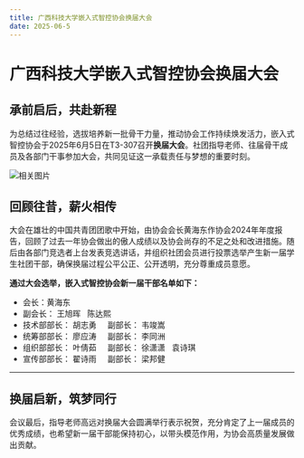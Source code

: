 ```yaml
---
title: 广西科技大学嵌入式智控协会换届大会
date: 2025-06-5
---
```

# 广西科技大学嵌入式智控协会换届大会

 ## 承前启后，共赴新程
为总结过往经验，选拔培养新一批骨干力量，推动协会工作持续焕发活力，嵌入式智控协会于2025年6月5日在T3-307召开**换届大会**。社团指导老师、往届骨干成员及各部门干事参加大会，共同见证这一承载责任与梦想的重要时刻。

![相关图片](https://pic1.imgdb.cn/item/6849822f58cb8da5c8458944.jpg)


 ## 回顾往昔，薪火相传
大会在雄壮的中国共青团团歌中开始，由协会会长黄海东作协会2024年年度报告，回顾了过去一年协会做出的傲人成绩以及协会尚存的不足之处和改进措施。随后由各部门竞选者上台发表竞选讲话，并组织社团会员进行投票选举产生新一届学生社团干部，确保换届过程公平公正、公开透明，充分尊重成员意愿。

**通过大会选举，嵌入式智控协会新一届干部名单如下：**
- 会长：黄海东
- 副会长： 王旭晖 &nbsp; 陈达熙
- 技术部部长： 胡志勇 &nbsp; &nbsp; 副部长： 韦竣嵩
- 统筹部部长： 廖应涛 &nbsp; &nbsp; 副部长： 李同洲
- 组织部部长： 叶倩茹 &nbsp; &nbsp; 副部长： 徐潇潇 &nbsp;&nbsp;袁诗琪
- 宣传部部长： 翟诗雨 &nbsp; &nbsp; 副部长： 梁邦健

---


## 换届启新，筑梦同行
会议最后，指导老师高远对换届大会圆满举行表示祝贺，充分肯定了上一届成员的优秀成绩，也希望新一届干部能保持初心，以带头模范作用，为协会高质量发展做出贡献。


 